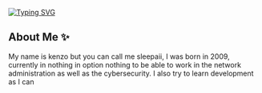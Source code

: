 [![Typing SVG](https://readme-typing-svg.herokuapp.com?color=%236A15F7&lines=Hello+!+I'm+Sleepaii.+%F0%9F%9A%80;I'm+new+System+Administrator;Enjoy+it+!+%C3%A9toi)](https://git.io/typing-svg)
## About Me ✨
My name is kenzo but you can call me sleepaii, I was born in 2009, currently in nothing in option nothing to be able to work in the network administration as well as the cybersecurity. I also try to learn development as I can
